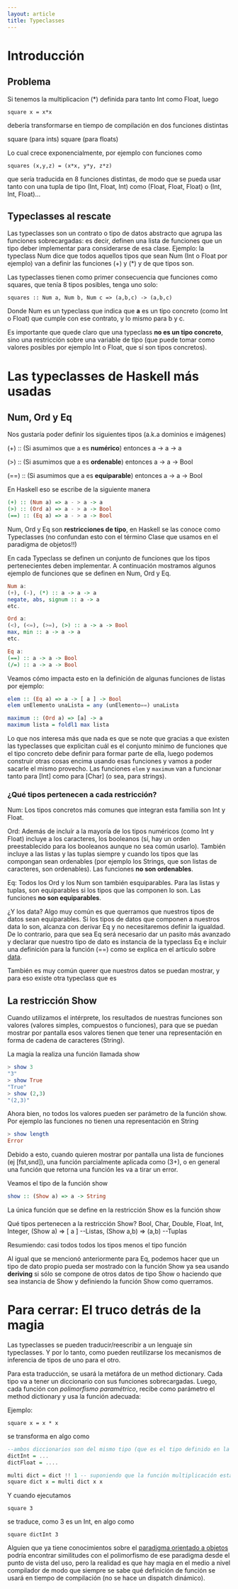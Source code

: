 ```yaml
---
layout: article
title: Typeclasses
---
```


# Introducción

Problema
--------

Si tenemos la multiplicacion (\*) definida para tanto Int como Float, luego

`square x = x*x`

debería transformarse en tiempo de compilación en dos funciones distintas

square (para ints) square (para floats)

Lo cual crece exponencialmente, por ejemplo con funciones como

`squares (x,y,z) = (x*x, y*y, z*z)`

que sería traducida en 8 funciones distintas, de modo que se pueda usar tanto con una tupla de tipo (Int, Float, Int) como (Float, Float, Float) o (Int, Int, Float)...

Typeclasses al rescate
----------------------

Las typeclasses son un contrato o tipo de datos abstracto que agrupa las funciones sobrecargadas: es decir, definen una lista de funciones que un tipo deber implementar para considerarse de esa clase. Ejemplo: la typeclass Num dice que todos aquellos tipos que sean Num (Int o Float por ejemplo) van a definir las funciones (+) y (\*) y de que tipos son.

Las typeclasses tienen como primer consecuencia que funciones como squares, que tenía 8 tipos posibles, tenga uno solo:

`squares :: Num a, Num b, Num c => (a,b,c) -> (a,b,c)`

Donde Num es un typeclass que indica que **a** es un tipo concreto (como Int o Float) que cumple con ese contrato, y lo mismo para b y c.

Es importante que quede claro que una typeclass **no es un tipo concreto**, sino una restricción sobre una variable de tipo (que puede tomar como valores posibles por ejemplo Int o Float, que sí son tipos concretos).

# Las typeclasses de Haskell más usadas

## Num, Ord y Eq

Nos gustaría poder definir los siguientes tipos (a.k.a dominios e imágenes)

(+) :: (Si asumimos que a es **numérico**) entonces a -> a -> a

(>) :: (Si asumimos que a es **ordenable**) entonces a -> a -> Bool

(==) :: (Si asumimos que a es **equiparable**) entonces a -> a -> Bool

En Haskell eso se escribe de la siguiente manera

```Haskell
(+) :: (Num a) => a - > a -> a
(>) :: (Ord a) => a - > a -> Bool
(==) :: (Eq a) => a - > a -> Bool
```

Num, Ord y Eq son **restricciones de tipo**, en Haskell se las conoce como Typeclasses (no confundan esto con el término Clase que usamos en el paradigma de objetos!!)

En cada Typeclass se definen un conjunto de funciones que los tipos pertenecientes deben implementar. A continuación mostramos algunos ejemplo de funciones que se definen en Num, Ord y Eq.

```Haskell
Num a:
(+), (-), (*) :: a -> a -> a
negate, abs, signum :: a -> a
etc.

Ord a:
(<), (<=), (>=), (>) :: a -> a -> Bool
max, min :: a -> a -> a
etc.

Eq a:
(==) :: a -> a -> Bool
(/=) :: a -> a -> Bool
```

Veamos cómo impacta esto en la definición de algunas funciones de listas por ejemplo:

```Haskell
elem :: (Eq a) => a -> [ a ] -> Bool
elem unElemento unaLista = any (unElemento==) unaLista

maximum :: (Ord a) => [a] -> a
maximum lista = foldl1 max lista
```

Lo que nos interesa más que nada es que se note que gracias a que existen las typeclasses que explicitan cuál es el conjunto mínimo de funciones que el tipo concreto debe definir para formar parte de ella, luego podemos construir otras cosas encima usando esas funciones y vamos a poder sacarle el mismo provecho. Las funciones `elem` y `maximum` van a funcionar tanto para \[Int\] como para \[Char\] (o sea, para strings).

### ¿Qué tipos pertenecen a cada restricción?

Num: Los tipos concretos más comunes que integran esta familia son Int y Float.

Ord: Además de incluír a la mayoría de los tipos numéricos (como Int y Float) incluye a los caracteres, los booleanos (sí, hay un orden preestablecido para los booleanos aunque no sea común usarlo). También incluye a las listas y las tuplas siempre y cuando los tipos que las compongan sean ordenables (por ejemplo los Strings, que son listas de caracteres, son ordenables). Las funciones **no son ordenables**.

Eq: Todos los Ord y los Num son también esquiparables. Para las listas y tuplas, son equiparables si los tipos que las componen lo son. Las funciones **no son equiparables**.

¿Y los data? Algo muy común es que querramos que nuestros tipos de datos sean equiparables. Si los tipos de datos que componen a nuestros data lo son, alcanza con derivar Eq y no necesitaremos definir la igualdad. De lo contrario, para que sea Eq será necesario dar un pasito más avanzado y declarar que nuestro tipo de dato es instancia de la typeclass Eq e incluir una definición para la función (==) como se explica en el artículo sobre [data](data--definiendo-nuestros-tipos-en-haskell.html).

También es muy común querer que nuestros datos se puedan mostrar, y para eso existe otra typeclass que es

## La restricción Show

Cuando utilizamos el intérprete, los resultados de nuestras funciones son valores (valores simples, compuestos o funciones), para que se puedan mostrar por pantalla esos valores tienen que tener una representación en forma de cadena de caracteres (String).

La magia la realiza una función llamada show

```Haskell
> show 3
"3"
> show True
"True"
> show (2,3)
"(2,3)"
```

Ahora bien, no todos los valores pueden ser parámetro de la función show. Por ejemplo las funciones no tienen una representación en String

```Haskell
> show length
Error
```

Debido a esto, cuando quieren mostrar por pantalla una lista de funciones (ej \[fst,snd\]), una función parcialmente aplicada como (3+), o en general una función que retorna una función les va a tirar un error.

Veamos el tipo de la función show

```Haskell
show :: (Show a) => a -> String
```

La única función que se define en la restricción Show es la función show

Qué tipos pertenecen a la restricción Show? Bool, Char, Double, Float, Int, Integer, (Show a) => \[ a \] --Listas, (Show a,b) => (a,b) --Tuplas

Resumiendo: casi todos todos los tipos menos el tipo función

Al igual que se mencionó anteriormente para Eq, podemos hacer que un tipo de dato propio pueda ser mostrado con la función Show ya sea usando **deriving** si sólo se compone de otros datos de tipo Show o haciendo que sea instancia de Show y definiendo la función Show como querramos.

# Para cerrar: El truco detrás de la magia

Las typeclasses se pueden traducir/reescribir a un lenguaje sin typeclasses. Y por lo tanto, como pueden reutilizarse los mecanismos de inferencia de tipos de uno para el otro.

Para esta traducción, se usará la metáfora de un method dictionary. Cada tipo va a tener un diccionario con sus funciones sobrecargadas. Luego, cada función con *polimorfismo paramétrico*, recibe como parámetro el method dictionary y usa la función adecuada:

Ejemplo:

`square x = x * x`

se transforma en algo como

```Haskell
--ambos diccionarios son del mismo tipo (que es el tipo definido en la typeclass ;) )
dictInt = ...
dictFloat = ....

multi dict = dict !! 1 -- suponiendo que la función multiplicación esta en el diccionario en la posición 1
square dict x = multi dict x x
```

Y cuando ejecutamos

`square 3`

se traduce, como 3 es un Int, en algo como

`square dictInt 3 `

Alguien que ya tiene conocimientos sobre el [paradigma orientado a objetos](paradigma-de-objetos.html) podría encontrar similitudes con el polimorfismo de ese paradigma desde el punto de vista del uso, pero la realidad es que hay magia en el medio a nivel compilador de modo que siempre se sabe qué definición de función se usará en tiempo de compilación (no se hace un dispatch dinámico).
